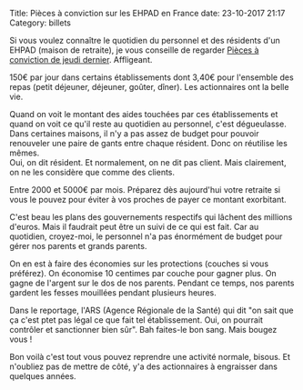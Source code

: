 Title: Pièces à conviction sur les EHPAD en France
date: 23-10-2017 21:17
Category: billets

Si vous voulez connaître le quotidien du personnel et des résidents d'un EHPAD (maison de retraite), je vous conseille de regarder [Pièces à conviction de jeudi dernier](https://www.france.tv/france-3/pieces-a-conviction/292271-maisons-de-retraite-les-secrets-d-un-gros-business.html). Affligeant.

150€ par jour dans certains établissements dont 3,40€ pour l'ensemble des repas (petit déjeuner, déjeuner, goûter, dîner). Les actionnaires ont la belle vie.

Quand on voit le montant des aides touchées par ces établissements et quand on voit ce qu'il reste au quotidien au personnel, c'est dégueulasse. Dans certaines maisons, il n'y a pas assez de budget pour pouvoir renouveler une paire de gants entre chaque résident. Donc on réutilise les mêmes.  
Oui, on dit résident. Et normalement, on ne dit pas client. Mais clairement, on ne les considère que comme des clients.

Entre 2000 et 5000€ par mois. Préparez dès aujourd'hui votre retraite si vous le pouvez pour éviter à vos proches de payer ce montant exorbitant.

C'est beau les plans des gouvernements respectifs qui lâchent des millions d'euros. Mais il faudrait peut être un suivi de ce qui est fait. Car au quotidien, croyez-moi, le personnel n'a pas énormément de budget pour gérer nos parents et grands parents.

On en est à faire des économies sur les protections (couches si vous préférez). On économise 10 centimes par couche pour gagner plus. On gagne de l'argent sur le dos de nos parents. Pendant ce temps, nos parents gardent les fesses mouillées pendant plusieurs heures.

Dans le reportage, l'ARS (Agence Régionale de la Santé) qui dit "on sait que ça c'est ptet pas légal ce que fait tel établissement. Oui, on pourrait contrôler et sanctionner bien sûr". Bah faites-le bon sang. Mais bougez vous !

Bon voilà c'est tout vous pouvez reprendre une activité normale, bisous. Et n'oubliez pas de mettre de côté, y'a des actionnaires à engraisser dans quelques années.
